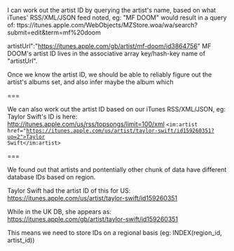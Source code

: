 I can work out the artist ID by querying the artist's name, based on what iTunes' RSS/XML/JSON feed noted, eg: "MF DOOM" would result in a query of: ttps://itunes.apple.com/WebObjects/MZStore.woa/wa/search?submit=edit&term=mf%20doom

artistUrl":"https://itunes.apple.com/gb/artist/mf-doom/id3864756"
MF DOOM's artist ID lives in the associative array key/hash-key name of "artistUrl".

Once we know the artist ID, we should be able to reliably figure out the artist's albums set, and also infer maybe the album which 

===

We can also work out the artist ID based on our iTunes RSS/XML/JSON, eg: Taylor Swift's ID is here:
http://itunes.apple.com/us/rss/topsongs/limit=100/xml
<code><im:artist href="https://itunes.apple.com/us/artist/taylor-swift/id159260351?uo=2">Taylor Swift</im:artist></code>

===

We found out that artists and pontentially other chunk of data have different database IDs based on region.

Taylor Swift had the artist ID of this for US:
https://itunes.apple.com/us/artist/taylor-swift/id159260351

While in the UK DB, she appears as:
https://itunes.apple.com/gb/artist/taylor-swift/id159260351

This means we need to store IDs on a regional basis (eg: INDEX(region_id, artist_id))
